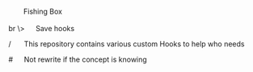 <br/>
&nbsp; &emsp;&nbsp; Fishing Box
<br/>
<br/>
br
\>&nbsp;&emsp;    Save hooks

/&nbsp; &emsp;    This repository contains various custom Hooks to help who needs

\#&nbsp;&emsp;    Not rewrite if the concept is knowing
